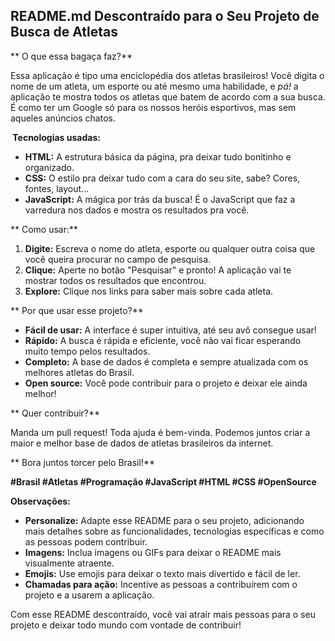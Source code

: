 ##  **README.md Descontraído para o Seu Projeto de Busca de Atletas** 

** O que essa bagaça faz?**

Essa aplicação é tipo uma enciclopédia dos atletas brasileiros!  Você digita o nome de um atleta, um esporte ou até mesmo uma habilidade, e *pá!* a aplicação te mostra todos os atletas que batem de acordo com a sua busca. É como ter um Google só para os nossos heróis esportivos, mas sem aqueles anúncios chatos. 

**️ Tecnologias usadas:**

* **HTML:** A estrutura básica da página, pra deixar tudo bonitinho e organizado.
* **CSS:** O estilo pra deixar tudo com a cara do seu site, sabe? Cores, fontes, layout...
* **JavaScript:** A mágica por trás da busca! É o JavaScript que faz a varredura nos dados e mostra os resultados pra você.

** Como usar:**

1. **Digite:** Escreva o nome do atleta, esporte ou qualquer outra coisa que você queira procurar no campo de pesquisa.
2. **Clique:** Aperte no botão "Pesquisar" e pronto! A aplicação vai te mostrar todos os resultados que encontrou.
3. **Explore:** Clique nos links para saber mais sobre cada atleta.

** Por que usar esse projeto?**

* **Fácil de usar:** A interface é super intuitiva, até seu avô consegue usar!
* **Rápido:** A busca é rápida e eficiente, você não vai ficar esperando muito tempo pelos resultados.
* **Completo:** A base de dados é completa e sempre atualizada com os melhores atletas do Brasil.
* **Open source:** Você pode contribuir para o projeto e deixar ele ainda melhor!

** Quer contribuir?**

Manda um pull request! Toda ajuda é bem-vinda. Podemos juntos criar a maior e melhor base de dados de atletas brasileiros da internet.

** Bora juntos torcer pelo Brasil!**

**#Brasil #Atletas #Programação #JavaScript #HTML #CSS #OpenSource**

**Observações:**

* **Personalize:** Adapte esse README para o seu projeto, adicionando mais detalhes sobre as funcionalidades, tecnologias específicas e como as pessoas podem contribuir.
* **Imagens:** Inclua imagens ou GIFs para deixar o README mais visualmente atraente.
* **Emojis:** Use emojis para deixar o texto mais divertido e fácil de ler.
* **Chamadas para ação:** Incentive as pessoas a contribuírem com o projeto e a usarem a aplicação.


Com esse README descontraído, você vai atrair mais pessoas para o seu projeto e deixar todo mundo com vontade de contribuir! 
